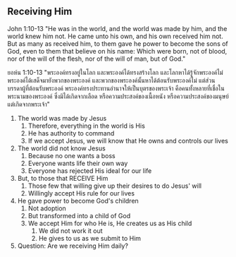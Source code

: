 ## Receiving Him

John 1:10-13 "He was in the world, and the world was made by him, and the world knew him not. He came unto his own, and his own received him not. But as many as received him, to them gave he power to become the sons of God, even to them that believe on his name: Which were born, not of blood, nor of the will of the flesh, nor of the will of man, but of God."

ยอห์น 1:10-13 "พระองค์ทรงอยู่ในโลก และพระองค์ได้ทรงสร้างโลก และโลกหาได้รู้จักพระองค์ไม่ พระองค์ได้เสด็จมายังพวกของพระองค์ และพวกของพระองค์นั้นหาได้ต้อนรับพระองค์ไม่ แต่ส่วนบรรดาผู้ที่ต้อนรับพระองค์ พระองค์ทรงประทานอำนาจให้เป็นบุตรของพระเจ้า คือคนทั้งหลายที่เชื่อในพระนามของพระองค์ ซึ่งมิได้เกิดจากเลือด หรือความประสงค์ของเนื้อหนัง หรือความประสงค์ของมนุษย์ แต่เกิดจากพระเจ้า"

1. The world was made by Jesus
	1. Therefore, everything in the world is His
	2. He has authority to command
	3. If we accept Jesus, we will know that He owns and controls our lives
2. The world did not know Jesus
	1. Because no one wants a boss
	2. Everyone wants life their own way
	3. Everyone has rejected His ideal for our life
3. But, to those that RECEIVE Him
	1. Those few that willing give up their desires to do Jesus' will
	2. Willingly accept His rule for our lives
4. He gave power to become God's children
	1. Not adoption
	2. But transformed into a child of God
	3. We accept Him for who He is, He creates us as His child
		1. We did not work it out
		2. He gives to us as we submit to Him
5. Question: Are we receiving Him daily?